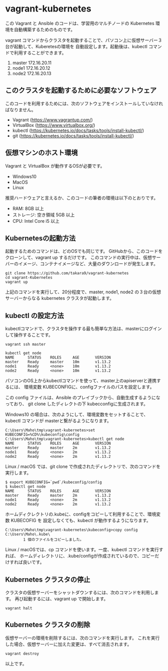 # vagrant-kubernetes

この Vagrant と Ansible のコードは、学習用のマルチノードの Kubernetes 環境を自動構築するためのものです。

vagrant コマンドからクラスタを起動することで、パソコン上に仮想サーバー３台が起動して、Kuberetesの環境を
自動設定します。起動後は、kubectl コマンドで利用することができます。

1. master 172.16.20.11
1. node1  172.16.20.12
1. node2  172.16.20.13


## このクラスタを起動するために必要なソフトウェア

このコードを利用するためには、次のソフトウェアをインストールしていなければなりません。

* Vagrant (https://www.vagrantup.com/)
* VirtualBox (https://www.virtualbox.org/)
* kubectl (https://kubernetes.io/docs/tasks/tools/install-kubectl/)
* git (https://kubernetes.io/docs/tasks/tools/install-kubectl/)

## 仮想マシンのホスト環境

Vagrant と VirtualBox が動作するOSが必要です。

* Windows10　
* MacOS
* Linux

推奨ハードウェアと言えるか、このコードの筆者の環境は以下のとおりです。

* RAM: 8GB 以上
* ストレージ: 空き領域 5GB 以上
* CPU: Intel Core i5 以上


## Kubernetesの起動方法

起動するためのコマンドは、どのOSでも同じです。 GitHubから、このコードをクローンして、vagrant up するだけです。
このコマンドの実行中は、仮想サーバーのイメージ、コンテナイメージなど、大量のダウンロードが発生します。

~~~
git clone https://github.com/takara9/vagrant-kubernetes
cd vagrant-Kubernetes
vagrant up
~~~

上記のコマンドを実行して、20分程度で、master, node1, node2 の３台の仮想サーバーからなる kubernetes クラスタが起動します。


## kubectl の設定方法

kubectlコマンドで、クラスタを操作する最も簡単な方法は、masterにログインして操作することです。

~~~
vagrant ssh master

kubectl get node
NAME      STATUS    ROLES     AGE       VERSION
master    Ready     master    10m       v1.13.2
node1     Ready     <none>    10m       v1.13.2
node2     Ready     <none>    10m       v1.13.2
~~~

パソコンのOS上からkubectlコマンドを使って、master上のapiserverと連携するには、
環境変数 KUBECONFIGに、configファイルのパスを設定します。

この config ファイルは、Ansible のプレイブックから、自動生成するようになっており、
git clone したディレクトの下 kubecconfigに生成されます。

Windows10 の場合は、次のようにして、環境変数をセットすることで、kubectl コマンドが
masterと繋がるようになります。

~~~
C:\Users\Maho\tmp\vagrant-kubernetes>set KUBECONFIG=%CD%\kubeconfig\config
C:\Users\Maho\tmp\vagrant-kubernetes>kubectl get node
NAME      STATUS    ROLES     AGE       VERSION
master    Ready     master    2m        v1.13.2
node1     Ready     <none>    2m        v1.13.2
node2     Ready     <none>    2m        v1.13.2
~~~

Linux / macOS では、git clone で作成されたディレクトリで、次のコマンドを実行します。
~~~
$ export KUBECONFIG=`pwd`/kubeconfig/config
$ kubectl get node
NAME      STATUS    ROLES     AGE       VERSION
master    Ready     master    2m        v1.13.2
node1     Ready     <none>    2m        v1.13.2
node2     Ready     <none>    2m        v1.13.2
~~~


ホームディクレクトリの.kubeに、configをコピーして利用することで、環境変数 KUBECOFIG を
設定しなくても、kubectl が動作するようになります。

~~~
C:\Users\Maho\tmp\vagrant-kubernetes\kubeconfig>copy config C:\Users\Maho\.kube\
        1 個のファイルをコピーしました。
~~~

Linux / macOSでは、cp コマンドを使います。一度、kubectl コマンドを実行すれば、
ホームディレクトリに、.kube/configが作成されているので、コピーだけすれば良いです。

## Kubernetes クラスタの停止

クラスタの仮想サーバーをシャットダウンするには、次のコマンドを利用します。
再び起動するには、vagrant up で開始します。

~~~
vagrant halt
~~~


## Kubernetes クラスタの削除

仮想サーバーの環境を削除するには、次のコマンドを実行します。
これを実行した場合、仮想サーバーに加えた変更は、すべて消去されます。

~~~
vagrant destroy
~~~


以上です。
